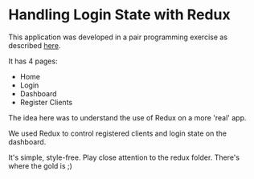 # Handling Login State with Redux

This application was developed in a pair programming exercise as described [here](../).

It has 4 pages:

- Home
- Login
- Dashboard
- Register Clients

The idea here was to understand the use of Redux on a more 'real' app.

We used Redux to control registered clients and login state on the dashboard.

It's simple, style-free. Play close attention to the redux folder. There's where the gold is ;)
